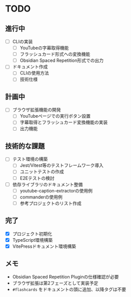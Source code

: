 # TODO

## 進行中
- [ ] CLIの実装
  - [ ] YouTubeの字幕取得機能
  - [ ] フラッシュカード形式への変換機能
  - [ ] Obsidian Spaced Repetition形式での出力
- [ ] ドキュメント作成
  - [ ] CLIの使用方法
  - [ ] 技術仕様

## 計画中
- [ ] ブラウザ拡張機能の開発
  - [ ] YouTubeページでの実行ボタン設置
  - [ ] 字幕取得とフラッシュカード変換機能の実装
  - [ ] 出力機能

## 技術的な課題
- [ ] テスト環境の構築
  - [ ] Jest/Vitest等のテストフレームワーク導入
  - [ ] ユニットテストの作成
  - [ ] E2Eテストの検討
- [ ] 依存ライブラリのドキュメント整備
  - [ ] youtube-caption-extractorの使用例
  - [ ] commanderの使用例
  - [ ] 参考プロジェクトのリスト作成

## 完了
- [x] プロジェクト初期化
- [x] TypeScript環境構築
- [x] VitePressドキュメント環境構築

## メモ
- Obsidian Spaced Repetition Pluginの仕様確認が必要
- ブラウザ拡張は第2フェーズとして実装予定
- `#flashcards` をドキュメントの頭に追加、以降タグは不要